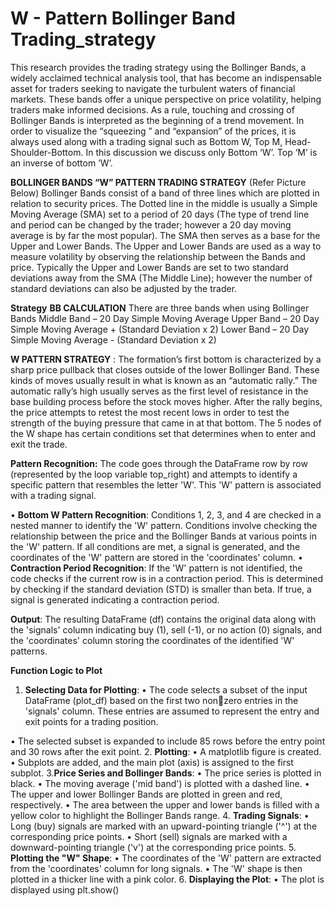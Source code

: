 # W - Pattern Bollinger Band Trading_strategy
                                                
This research provides the trading strategy using the Bollinger Bands, a widely acclaimed 
technical analysis tool, that has become an indispensable asset for traders seeking to navigate the 
turbulent waters of financial markets. These bands offer a unique perspective on price volatility, helping 
traders make informed decisions. As a rule, touching and crossing of Bollinger Bands is interpreted as 
the beginning of a trend movement. In order to visualize the “squeezing ” and “expansion” of the prices, 
it is always used along with a trading signal such as Bottom W, Top M, Head-Shoulder-Bottom. In this 
discussion we discuss only Bottom ‘W’. Top ‘M’ is an inverse of bottom ’W’.


**BOLLINGER BANDS “W” PATTERN TRADING STRATEGY**
(Refer Picture Below) Bollinger Bands consist of a band of three lines which are plotted in 
relation to security prices. The Dotted line in the middle is usually a Simple Moving Average (SMA) set to 
a period of 20 days (The type of trend line and period can be changed by the trader; however a 20 day 
moving average is by far the most popular). The SMA then serves as a base for the Upper and Lower 
Bands. The Upper and Lower Bands are used as a way to measure volatility by observing the relationship 
between the Bands and price. Typically the Upper and Lower Bands are set to two standard deviations 
away from the SMA (The Middle Line); however the number of standard deviations can also be adjusted 
by the trader.



**Strategy** 
**BB CALCULATION**
There are three bands when using Bollinger Bands
Middle Band – 20 Day Simple Moving Average
Upper Band – 20 Day Simple Moving Average + (Standard Deviation x 2)
Lower Band – 20 Day Simple Moving Average - (Standard Deviation x 2)

**W PATTERN STRATEGY** : The formation’s first bottom is characterized by a sharp price pullback that 
closes outside of the lower Bollinger Band. These kinds of moves usually result in what is known as an 
“automatic rally.” The automatic rally’s high usually serves as the first level of resistance in the base building process before the stock moves higher. After the rally begins, the price attempts to retest the 
most recent lows in order to test the strength of the buying pressure that came in at that bottom. The 5 
nodes of the W shape has certain conditions set that determines when to enter and exit the trade.

**Pattern Recognition:**
The code goes through the DataFrame row by row (represented by the loop variable top_right) 
and attempts to identify a specific pattern that resembles the letter 'W'. This 'W' pattern is associated 
with a trading signal.

• **Bottom W Pattern Recognition**: Conditions 1, 2, 3, and 4 are checked in a nested 
manner to identify the 'W' pattern. Conditions involve checking the relationship 
between the price and the Bollinger Bands at various points in the 'W' pattern. If all 
conditions are met, a signal is generated, and the coordinates of the 'W' pattern are 
stored in the 'coordinates' column.
• **Contraction Period Recognition**: If the 'W' pattern is not identified, the code checks 
if the current row is in a contraction period. This is determined by checking if the 
standard deviation (STD) is smaller than beta. If true, a signal is generated indicating a 
contraction period.

**Output**: The resulting DataFrame (df) contains the original data along with the 'signals' column 
indicating buy (1), sell (-1), or no action (0) signals, and the 'coordinates' column storing the coordinates 
of the identified 'W' patterns.

**Function Logic to Plot**
1. **Selecting Data for Plotting**:
• The code selects a subset of the input DataFrame (plot_df) based on the first two nonzero entries in the 'signals' column. These entries are assumed to represent the entry 
and exit points for a trading position.

• The selected subset is expanded to include 85 rows before the entry point and 30 rows 
after the exit point.
2. **Plotting**:
• A matplotlib figure is created.
• Subplots are added, and the main plot (axis) is assigned to the first subplot.
3.**Price Series and Bollinger Bands**:
• The price series is plotted in black.
• The moving average ('mid band') is plotted with a dashed line.
• The upper and lower Bollinger Bands are plotted in green and red, respectively.
• The area between the upper and lower bands is filled with a yellow color to highlight the 
Bollinger Bands range.
4. **Trading Signals**:
• Long (buy) signals are marked with an upward-pointing triangle ('^') at the 
corresponding price points.
• Short (sell) signals are marked with a downward-pointing triangle ('v') at the 
corresponding price points.
5. **Plotting the "W" Shape**:
• The coordinates of the 'W' pattern are extracted from the 'coordinates' column for long 
signals.
• The 'W' shape is then plotted in a thicker line with a pink color.
6. **Displaying the Plot**:
• The plot is displayed using plt.show()
